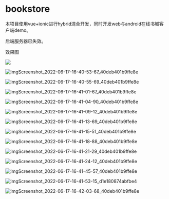 # bookstore

本项目使用vue+ionic进行hybrid混合开发，同时开发web与android在线书城客户端demo。

后端服务器已失效。



效果图

![](效果图/imgScreenshot_2022-06-17-16-40-51-34_40deb401b9ffe8e.jpg)

![imgScreenshot_2022-06-17-16-40-53-67_40deb401b9ffe8e](效果图/imgScreenshot_2022-06-17-16-40-53-67_40deb401b9ffe8e.jpg)

![imgScreenshot_2022-06-17-16-40-55-69_40deb401b9ffe8e](效果图/imgScreenshot_2022-06-17-16-40-55-69_40deb401b9ffe8e.jpg)

![imgScreenshot_2022-06-17-16-41-01-67_40deb401b9ffe8e](效果图/imgScreenshot_2022-06-17-16-41-01-67_40deb401b9ffe8e.jpg)

![imgScreenshot_2022-06-17-16-41-04-90_40deb401b9ffe8e](效果图/imgScreenshot_2022-06-17-16-41-04-90_40deb401b9ffe8e.jpg)

![imgScreenshot_2022-06-17-16-41-09-12_40deb401b9ffe8e](效果图/imgScreenshot_2022-06-17-16-41-09-12_40deb401b9ffe8e.jpg)

![imgScreenshot_2022-06-17-16-41-13-69_40deb401b9ffe8e](效果图/imgScreenshot_2022-06-17-16-41-13-69_40deb401b9ffe8e.jpg)

![imgScreenshot_2022-06-17-16-41-15-51_40deb401b9ffe8e](效果图/imgScreenshot_2022-06-17-16-41-15-51_40deb401b9ffe8e.jpg)

![imgScreenshot_2022-06-17-16-41-18-88_40deb401b9ffe8e](效果图/imgScreenshot_2022-06-17-16-41-18-88_40deb401b9ffe8e.jpg)

![imgScreenshot_2022-06-17-16-41-21-29_40deb401b9ffe8e](效果图/imgScreenshot_2022-06-17-16-41-21-29_40deb401b9ffe8e.jpg)

![imgScreenshot_2022-06-17-16-41-24-12_40deb401b9ffe8e](效果图/imgScreenshot_2022-06-17-16-41-24-12_40deb401b9ffe8e.jpg)

![imgScreenshot_2022-06-17-16-41-45-57_40deb401b9ffe8e](效果图/imgScreenshot_2022-06-17-16-41-45-57_40deb401b9ffe8e.jpg)

![imgScreenshot_2022-06-17-16-41-53-15_d1e180874abfbe4](效果图/imgScreenshot_2022-06-17-16-41-53-15_d1e180874abfbe4.jpg)

![imgScreenshot_2022-06-17-16-42-03-68_40deb401b9ffe8e](效果图/imgScreenshot_2022-06-17-16-42-03-68_40deb401b9ffe8e.jpg)
